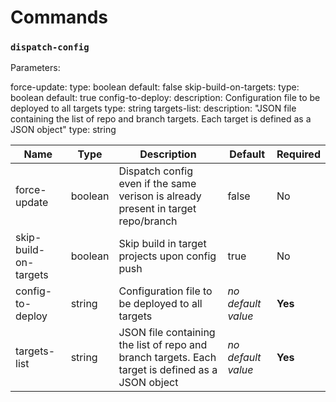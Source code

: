 # Commands

### `dispatch-config`

Parameters:

force-update:
    type: boolean
    default: false
  skip-build-on-targets:
    type: boolean
    default: true
  config-to-deploy:
    description: Configuration file to be deployed to all targets
    type: string
  targets-list:
    description: "JSON file containing the list of repo and branch targets. Each target is defined as a JSON object"
    type: string

| Name | Type | Description | Default | Required |
| ----------- | ----------- | ----------- | ----------- | ----------- |
| force-update | boolean | Dispatch config even if the same verison is already present in target repo/branch | false | No |
| skip-build-on-targets   | boolean | Skip build in target projects upon config push | true | No |
| config-to-deploy   | string | Configuration file to be deployed to all targets | _no default value_ | **Yes** |
| targets-list   | string | JSON file containing the list of repo and branch targets. Each target is defined as a JSON object | _no default value_ | **Yes** |
